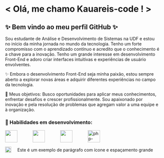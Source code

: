 # < Olá, me chamo Kauareis-code ! >
## ✨ Bem vindo ao meu perfil GitHub ✨

Sou estudante de Análise e Desenvolvimento de Sistemas na UDF e estou no início da minha jornada no mundo da tecnologia. Tenho um forte compromisso com o aprendizado contínuo e acredito que o conhecimento é a chave para a inovação. Tenho um grande interesse em desenvolvimento Front-End e adoro criar interfaces intuitivas e experiências de usuário envolventes.

✨ Embora o desenvolvimento Front-End seja minha paixão, estou sempre aberto a explorar novas áreas e adquirir diferentes experiências no campo da tecnologia.

🚀 Meus objetivos:
Busco oportunidades para aplicar meus conhecimentos, enfrentar desafios e crescer profissionalmente. Sou apaixonado por inovação e pela resolução de problemas que agregam valor a uma equipe e à organização.

### 🌱 Habilidades em desenvolvimento:
<p style="display: flex; align-items: center;gap: 50px;">
<img loading="lazy" src="https://cdn.jsdelivr.net/gh/devicons/devicon@latest/icons/c/c-line.svg" width="40" height="40" />
<img loading="lazy" src="https://cdn.jsdelivr.net/gh/devicons/devicon@latest/icons/html5/html5-plain.svg"  width="40" height="40"/>
<img loading="lazy" src="https://cdn.jsdelivr.net/gh/devicons/devicon@latest/icons/bootstrap/bootstrap-original.svg" width="40" height="40"/>
<img loading="lazy" src="https://img.icons8.com/ios-filled/50/6C6ECF/php-logo.png" alt="php-logo" width="40" height="40"/> 
</p>

<p style="display: flex; align-items: center; gap: 20px;">
    <img src="icone.png" alt="Icone" style="width: 20px; height: 20px;">
    Este é um exemplo de parágrafo com ícone e espaçamento grande
</p>
